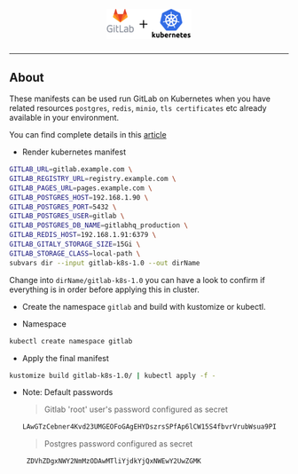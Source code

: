 <h2 align="center">
  <br>
  <p align="center"><img width=30% src="https://raw.githubusercontent.com/kha7iq/gitlab-k8s/master/.github/img/gitlab-k8s.png"></p>
</h2>


---

## About

These manifests can be used  run GitLab on Kubernetes when you have related resources `postgres`, `redis`, `minio`, `tls certificates` etc already available in your environment.

You can find complete details in this [article](https://lmno.pk/post/gitlab-installation-kubernets/)

* Render kubernetes manifest

```bash
GITLAB_URL=gitlab.example.com \
GITLAB_REGISTRY_URL=registry.example.com \
GITLAB_PAGES_URL=pages.example.com \
GITLAB_POSTGRES_HOST=192.168.1.90 \
GITLAB_POSTGRES_PORT=5432 \
GITLAB_POSTGRES_USER=gitlab \
GITLAB_POSTGRES_DB_NAME=gitlabhq_production \
GITLAB_REDIS_HOST=192.168.1.91:6379 \
GITLAB_GITALY_STORAGE_SIZE=15Gi \
GITLAB_STORAGE_CLASS=local-path \
subvars dir --input gitlab-k8s-1.0 --out dirName
```
Change into `dirName/gitlab-k8s-1.0` you can have a look to confirm if everything is in order before applying this in cluster.

* Create the namespace `gitlab` and build with kustomize or kubectl.

* Namespace
```bash
kubectl create namespace gitlab
```

* Apply the final manifest
```bash
kustomize build gitlab-k8s-1.0/ | kubectl apply -f -
```

* Note: 
   Default passwords
   > Gitlab 'root' user's password configured as secret
   ```bash
   LAwGTzCebner4Kvd23UMGEOFoGAgEHYDszrsSPfAp6lCW15S4fbvrVrubWsua9PI
   ```
   > Postgres password configured as secret
   ```bash
    ZDVhZDgxNWY2NmMzODAwMTliYjdkYjQxNWEwY2UwZGMK
   ```
